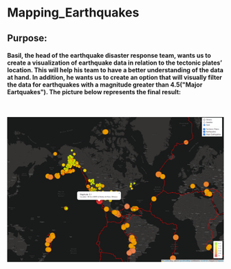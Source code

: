 # Mapping_Earthquakes

## Purpose:
#### Basil, the head of the earthquake disaster response team, wants us to  create a visualization of earthquake data in relation to the tectonic plates’ location. This will help his team to have a better understanding of the data at hand. In addition, he wants us to create an option that will visually filter the data for earthquakes with a magnitude greater than 4.5("Major Eartquakes"). The picture below represents the final result:
<br>

![earthquake](earthquake.png)
